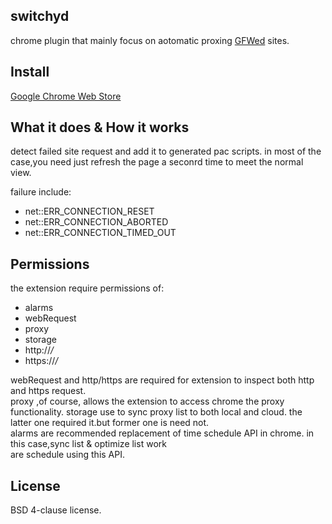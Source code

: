 switchyd
----
chrome plugin that mainly focus on aotomatic proxing [GFWed](http://en.wikipedia.org/wiki/GFW) sites.

Install
----
[Google Chrome Web Store](http://goo.gl/Dw6qb)

What it does & How it works
----
detect failed site request and add it to generated pac scripts.
in most of the case,you need just refresh the page a seconrd time to meet the normal view.

failure include:
- net::ERR_CONNECTION_RESET  
- net::ERR_CONNECTION_ABORTED  
- net::ERR_CONNECTION_TIMED_OUT  

Permissions
---
the extension require permissions of:

* alarms
* webRequest
* proxy  
* storage
* http://*/*
* https://*/*

webRequest and http/https are required for extension to inspect both http and https request.  
proxy ,of course, allows the extension to access chrome the proxy functionality. 
storage use to sync proxy list to both local and cloud. the latter one required it.but former one is need not.  
alarms are recommended replacement of time schedule API in chrome. in this case,sync list & optimize list work  
are schedule using this API.

License
---
BSD 4-clause license.  
